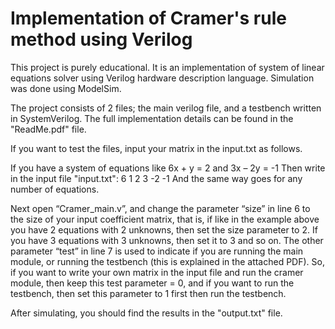# Implementation of Cramer's rule method using Verilog

This project is purely educational. It is an implementation of system of linear equations solver using Verilog hardware description language. Simulation was done using ModelSim.

The project consists of 2 files; the main verilog file, and a testbench written in SystemVerilog. The full implementation details can be found in the "ReadMe.pdf" file. 

If you want to test the files, input your matrix in the input.txt as follows.

If you have a system of equations like 6x + y = 2 and 3x – 2y = -1
Then write in the input file "input.txt":
6 1 2
3 -2 -1
And the same way goes for any number of equations.

Next open “Cramer_main.v”, and change the parameter “size” in line 6 to the size of your input coefficient matrix, that is, if like in the example above you have 2 equations with 2 unknowns, then set the size parameter to 2. If you have 3 equations with 3 unknowns, then set it to 3 and so on.
The other parameter “test” in line 7 is used to indicate if you are running the main module, or running the testbench (this is explained in the attached PDF). So, if you want to write your own matrix in the input file and run the cramer module, then keep this test parameter = 0, and if you want to run the testbench, then set this parameter to 1 first then run the testbench.

After simulating, you should find the results in the "output.txt" file.